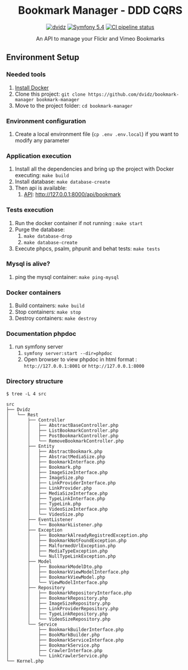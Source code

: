 <h1 align="center">
  Bookmark Manager - DDD CQRS
</h1>

<p align="center">
    <a href="https://github.com/dvidz"><img src="https://img.shields.io/badge/Dvidz-Github-green.svg?style=flat-square" alt="dvidz"/></a>
    <a href="#"><img src="https://img.shields.io/badge/Symfony-5.4-purple.svg?style=flat-square&logo=symfony" alt="Symfony 5.4"/></a>
    <a href="https://github.com/dvidz/bookmark-manager/actions"><img src="https://github.com/dvidz/bookmark-manager/workflows/CI/badge.svg?branch=main" alt="CI pipeline status" /></a>
</p>

<p align="center">
  An API to manage your Flickr and Vimeo Bookmarks
</p>

## Environment Setup

### Needed tools

1. [Install Docker](https://www.docker.com/get-started)
2. Clone this project: `git clone https://github.com/dvidz/bookmark-manager bookmark-manager`
3. Move to the project folder: `cd bookmark-manager`

### Environment configuration

1. Create a local environment file (`cp .env .env.local`) if you want to modify any parameter

### Application execution

1. Install all the dependencies and bring up the project with Docker executing: `make build`
2. Install database: `make database-create`
3. Then api is available:
    1. [API](src/Dvidz/Rest): http://127.0.0.1:8000/api/bookmark

### Tests execution
1. Run the docker container if not running : `make start`
2. Purge the database:
   1. `make database-drop`
   2. `make database-create`
3. Execute phpcs, psalm, phpunit and behat tests: `make tests`

### Mysql is alive?
1. ping the mysql container: `make ping-mysql`

### Docker containers
1. Build containers: `make build`
2. Stop containers: `make stop`
3. Destroy containers: `make destroy`

### Documentation phpdoc
1. run symfony server
   1. `symfony server:start --dir=phpdoc`
   2. Open browser to view phpdoc in html format : `http://127.0.0.1:8001` or `http://127.0.0.1:8000`

### Directory structure
```
$ tree -L 4 src

src
├── Dvidz
│   └── Rest
│       ├── Controller
│       │   ├── AbstractBaseController.php
│       │   ├── ListBookmarkController.php
│       │   ├── PostBookmarkController.php
│       │   └── RemoveBookmarkController.php
│       ├── Entity
│       │   ├── AbstractBookmark.php
│       │   ├── AbstractMediaSize.php
│       │   ├── BookmarkInterface.php
│       │   ├── Bookmark.php
│       │   ├── ImageSizeInterface.php
│       │   ├── ImageSize.php
│       │   ├── LinkProviderInterface.php
│       │   ├── LinkProvider.php
│       │   ├── MediaSizeInterface.php
│       │   ├── TypeLinkInterface.php
│       │   ├── TypeLink.php
│       │   ├── VideoSizeInterface.php
│       │   └── VideoSize.php
│       ├── EventListener
│       │   └── BookmarkListener.php
│       ├── Exception
│       │   ├── BookmarkAlreadyRegistredException.php
│       │   ├── BookmarkNotFoundException.php
│       │   ├── MalformedUrlException.php
│       │   ├── MediaTypeException.php
│       │   └── NullTypeLinkException.php
│       ├── Model
│       │   ├── BookmarkModelDto.php
│       │   ├── BookmarkViewModelInterface.php
│       │   ├── BookmarkViewModel.php
│       │   └── ViewModelInterface.php
│       ├── Repository
│       │   ├── BookmarkRepositoryInterface.php
│       │   ├── BookmarkRepository.php
│       │   ├── ImageSizeRepository.php
│       │   ├── LinkProviderRepository.php
│       │   ├── TypeLinkRepository.php
│       │   └── VideoSizeRepository.php
│       └── Service
│           ├── BookmarkBuilderInterface.php
│           ├── BookMarkBuilder.php
│           ├── BookmarkServiceInterface.php
│           ├── BookmarkService.php
│           ├── CrawlerInterface.php
│           └── LinkCrawlerService.php
└── Kernel.php
```
